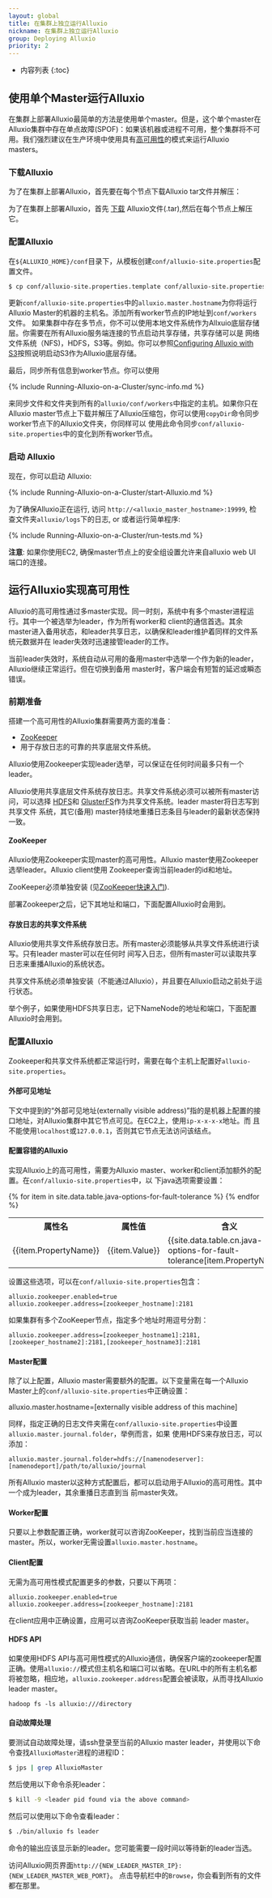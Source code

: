 ```yaml
---
layout: global
title: 在集群上独立运行Alluxio
nickname: 在集群上独立运行Alluxio
group: Deploying Alluxio
priority: 2
---
```


* 内容列表
{:toc}

## 使用单个Master运行Alluxio

在集群上部署Alluxio最简单的方法是使用单个master。但是，这个单个master在Alluxio集群中存在单点故障(SPOF)：如果该机器或进程不可用，整个集群将不可用。我们强烈建议在生产环境中使用具有[高可用性](#running-alluxio-with-high-availability)的模式来运行Alluxio masters。

### 下载Alluxio

为了在集群上部署Alluxio，首先要在每个节点下载Alluxio tar文件并解压：

为了在集群上部署Alluxio，首先 [下载](https://alluxio.org/download) Alluxio文件(.tar),然后在每个节点上解压它。

### 配置Alluxio

在`${ALLUXIO_HOME}/conf`目录下，从模板创建`conf/alluxio-site.properties`配置文件。

```bash
$ cp conf/alluxio-site.properties.template conf/alluxio-site.properties
```

更新`conf/alluxio-site.properties`中的`alluxio.master.hostname`为你将运行Alluxio Master的机器的主机名。添加所有worker节点的IP地址到`conf/workers`文件。
如果集群中存在多节点，你不可以使用本地文件系统作为Allxuio底层存储层。你需要在所有Alluxio服务端连接的节点启动共享存储，共享存储可以是
网络文件系统（NFS)，HDFS，S3等。例如。你可以参照[Configuring Alluxio with S3](Configuring-Alluxio-with-S3.html)按照说明启动S3作为Alluxio底层存储。

最后，同步所有信息到worker节点。你可以使用

{% include Running-Alluxio-on-a-Cluster/sync-info.md %}

来同步文件和文件夹到所有的`alluxio/conf/workers`中指定的主机。如果你只在Alluxio master节点上下载并解压了Alluxio压缩包，你可以使用`copyDir`命令同步worker节点下的Alluxio文件夹，你同样可以
使用此命令同步`conf/alluxio-site.properties`中的变化到所有worker节点。

### 启动 Alluxio

现在，你可以启动 Alluxio:

{% include Running-Alluxio-on-a-Cluster/start-Alluxio.md %}

为了确保Alluxio正在运行, 访问 `http://<alluxio_master_hostname>:19999`, 检查文件夹`alluxio/logs`下的日志, or 或者运行简单程序:

{% include Running-Alluxio-on-a-Cluster/run-tests.md %}

**注意**: 如果你使用EC2, 确保master节点上的安全组设置允许来自alluxio web UI 端口的连接。

## 运行Alluxio实现高可用性

Alluxio的高可用性通过多master实现。同一时刻，系统中有多个master进程运行。其中一个被选举为leader，作为所有worker和
client的通信首选。其余master进入备用状态，和leader共享日志，以确保和leader维护着同样的文件系统元数据并在
leader失效时迅速接管leader的工作。

当前leader失效时，系统自动从可用的备用master中选举一个作为新的leader，Alluxio继续正常运行。但在切换到备用
master时，客户端会有短暂的延迟或瞬态错误。

### 前期准备

搭建一个高可用性的Alluxio集群需要两方面的准备：

* [ZooKeeper](http://zookeeper.apache.org/)
* 用于存放日志的可靠的共享底层文件系统。

Alluxio使用Zookeeper实现leader选举，可以保证在任何时间最多只有一个leader。

Alluxio使用共享底层文件系统存放日志。共享文件系统必须可以被所有master访问，可以选择
[HDFS](Configuring-Alluxio-with-HDFS.html)和
[GlusterFS](Configuring-Alluxio-with-GlusterFS.html)作为共享文件系统。leader master将日志写到共享文件
系统，其它(备用) master持续地重播日志条目与leader的最新状态保持一致。

#### ZooKeeper

Alluxio使用Zookeeper实现master的高可用性。Alluxio master使用Zookeeper选举leader。Alluxio client使用
Zookeeper查询当前leader的id和地址。

ZooKeeper必须单独安装
(见[ZooKeeper快速入门](http://zookeeper.apache.org/doc/r3.4.5/zookeeperStarted.html)).

部署Zookeeper之后，记下其地址和端口，下面配置Alluxio时会用到。

#### 存放日志的共享文件系统

Alluxio使用共享文件系统存放日志。所有master必须能够从共享文件系统进行读写。只有leader master可以在任何时
间写入日志，但所有master可以读取共享日志来重播Alluxio的系统状态。

共享文件系统必须单独安装（不能通过Alluxio），并且要在Alluxio启动之前处于运行状态。

举个例子，如果使用HDFS共享日志，记下NameNode的地址和端口，下面配置Alluxio时会用到。

### 配置Alluxio
Zookeeper和共享文件系统都正常运行时，需要在每个主机上配置好`alluxio-site.properties`。

#### 外部可见地址

下文中提到的“外部可见地址(externally visible address)”指的是机器上配置的接口地址，对Alluxio集群中其它节点可见。在EC2上，使用`ip-x-x-x-x`地址。而
且不能使用`localhost`或`127.0.0.1`，否则其它节点无法访问该结点。

#### 配置容错的Alluxio

实现Alluxio上的高可用性，需要为Alluxio master、worker和client添加额外的配置。在`conf/alluxio-site.properties`中，以
下java选项需要设置：

<table class="table">
<tr><th>属性名</th><th>属性值</th><th>含义</th></tr>
{% for item in site.data.table.java-options-for-fault-tolerance %}
<tr>
  <td>{{item.PropertyName}}</td>
  <td>{{item.Value}}</td>
  <td>{{site.data.table.cn.java-options-for-fault-tolerance[item.PropertyName]}}</td>
</tr>
{% endfor %}
</table>

设置这些选项，可以在`conf/alluxio-site.properties`包含：

    alluxio.zookeeper.enabled=true
    alluxio.zookeeper.address=[zookeeper_hostname]:2181

如果集群有多个ZooKeeper节点，指定多个地址时用逗号分割：

    alluxio.zookeeper.address=[zookeeper_hostname1]:2181,[zookeeper_hostname2]:2181,[zookeeper_hostname3]:2181

#### Master配置

除了以上配置，Alluxio master需要额外的配置。以下变量需在每一个Alluxio Master上的`conf/alluxio-site.properties`中正确设置：

   alluxio.master.hostname=[externally visible address of this machine]

同样，指定正确的日志文件夹需在`conf/alluxio-site.properties`中设置`alluxio.master.journal.folder`，举例而言，如果
使用HDFS来存放日志，可以添加：

    alluxio.master.journal.folder=hdfs://[namenodeserver]:[namenodeport]/path/to/alluxio/journal

所有Alluxio master以这种方式配置后，都可以启动用于Alluxio的高可用性。其中一个成为leader，其余重播日志直到当
前master失效。

#### Worker配置

只要以上参数配置正确，worker就可以咨询ZooKeeper，找到当前应当连接的master。所以，worker无需设置`alluxio.master.hostname`。

#### Client配置

无需为高可用性模式配置更多的参数，只要以下两项：

```properties
alluxio.zookeeper.enabled=true
alluxio.zookeeper.address=[zookeeper_hostname]:2181
```

在client应用中正确设置，应用可以咨询ZooKeeper获取当前 leader master。

#### HDFS API

如果使用HDFS API与高可用性模式的Alluxio通信，确保客户端的zookeeper配置正确。使用`alluxio://`模式但主机名和端口可以省略。在URL中的所有主机名都将被忽略，相应地，`alluxio.zookeeper.address`配置会被读取，从而寻找Alluxio leader master。

```
hadoop fs -ls alluxio:///directory
```

#### 自动故障处理

要测试自动故障处理，请ssh登录至当前的Alluxio master leader，并使用以下命令查找`AlluxioMaster`进程的进程ID：

```bash
$ jps | grep AlluxioMaster
```

然后使用以下命令杀死leader：

```bash
$ kill -9 <leader pid found via the above command>
```

然后可以使用以下命令查看leader：

```bash
$ ./bin/alluxio fs leader
```

命令的输出应该显示新的leader。您可能需要一段时间以等待新的leader当选。

访问Alluxio网页界面`http://{NEW_LEADER_MASTER_IP}:{NEW_LEADER_MASTER_WEB_PORT}`。 点击导航栏中的`Browse`，你会看到所有的文件都在那里。

